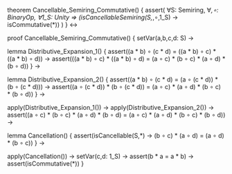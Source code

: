 theorem Cancellable_Semiring_Commutative() {
  assert(
    ∀S: Semiring, ∀*,∘: BinaryOp, ∀1_S: Unity ⇒
    (isCancellableSemiring(S,*,∘,1_S) → isCommutative(*))
  )
} ↔

proof Cancellable_Semiring_Commutative() {
  setVar(a,b,c,d: S) →
  
  lemma Distributive_Expansion_1() {
    assert((a * b) ∘ (c * d) = ((a * b) ∘ c) * ((a * b) ∘ d)) →
    assert(((a * b) ∘ c) * ((a * b) ∘ d) = (a ∘ c) * (b ∘ c) * (a ∘ d) * (b ∘ d))
  } →

  lemma Distributive_Expansion_2() {
    assert((a * b) ∘ (c * d) = (a ∘ (c * d)) * (b ∘ (c * d))) →
    assert((a ∘ (c * d)) * (b ∘ (c * d)) = (a ∘ c) * (a ∘ d) * (b ∘ c) * (b ∘ d))
  } →

  apply(Distributive_Expansion_1()) →
  apply(Distributive_Expansion_2()) →
  assert((a ∘ c) * (b ∘ c) * (a ∘ d) * (b ∘ d) = (a ∘ c) * (a ∘ d) * (b ∘ c) * (b ∘ d)) →
  
  lemma Cancellation() {
    assert(isCancellable(S,*) →
    (b ∘ c) * (a ∘ d) = (a ∘ d) * (b ∘ c))
  } →

  apply(Cancellation()) →
  setVar(c,d: 1_S) →
  assert(b * a = a * b) →
  assert(isCommutative(*))
}